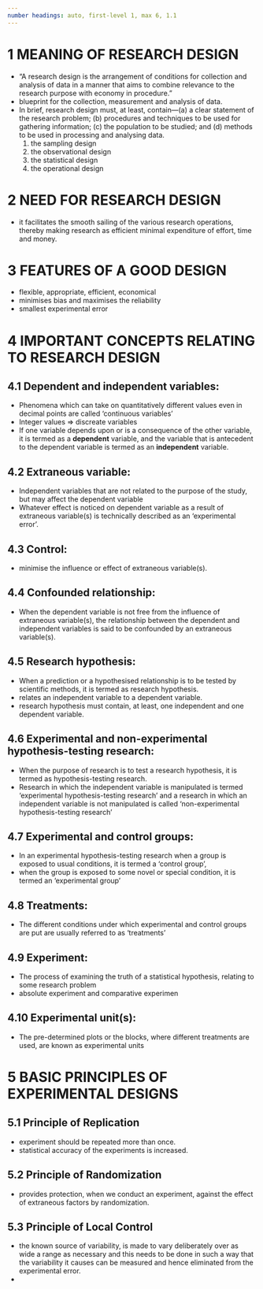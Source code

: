 ```yaml
---
number headings: auto, first-level 1, max 6, 1.1
---
```


# 1 MEANING OF RESEARCH DESIGN
- “A research design is the arrangement of conditions for collection and analysis of data in a manner that aims to combine relevance to the research purpose with economy in procedure.” 
- blueprint for the collection, measurement and analysis of data.
- In brief, research design must, at least, contain—(a) a clear statement of the research problem; (b) procedures and techniques to be used for gathering information; (c) the population to be studied; and (d) methods to be used in processing and analysing data.
	1. the sampling design
	2. the observational design
	3. the statistical design
	4. the operational design
# 2 NEED FOR RESEARCH DESIGN
- it facilitates the smooth sailing of the various research operations, thereby making research as efficient minimal expenditure of effort, time and money.
# 3 FEATURES OF A GOOD DESIGN
- flexible, appropriate, efficient, economical
- minimises bias and maximises the reliability
- smallest experimental error
# 4 IMPORTANT CONCEPTS RELATING TO RESEARCH DESIGN
## 4.1 Dependent and independent variables: 
- Phenomena which can take on quantitatively different values even in decimal points are called ‘continuous variables’
- Integer values => discreate variables
- If one variable depends upon or is a consequence of the other variable, it is termed as a **dependent** variable, and the variable that is antecedent to the dependent variable is termed as an **independent** variable.
## 4.2 Extraneous variable:
- Independent variables that are not related to the purpose of the study, but may affect the dependent variable
- Whatever effect is noticed on dependent variable as a result of extraneous variable(s) is technically described as an ‘experimental error’.
## 4.3 Control:
- minimise the influence or effect of extraneous variable(s).
## 4.4 Confounded relationship:
- When the dependent variable is not free from the influence of extraneous variable(s), the relationship between the dependent and independent variables is said to be confounded by an extraneous variable(s).
## 4.5 Research hypothesis:
- When a prediction or a hypothesised relationship is to be tested by scientific methods, it is termed as research hypothesis.
- relates an independent variable to a dependent variable.
- research hypothesis must contain, at least, one independent and one dependent variable.
## 4.6 Experimental and non-experimental hypothesis-testing research:
- When the purpose of research is to test a research hypothesis, it is termed as hypothesis-testing research.
- Research in which the independent variable is manipulated is termed ‘experimental hypothesis-testing research’ and a research in which an independent variable is not manipulated is called ‘non-experimental hypothesis-testing research’
## 4.7 Experimental and control groups:
- In an experimental hypothesis-testing research when a group is exposed to usual conditions, it is termed a ‘control group’, 
- when the group is exposed to some novel or special condition, it is termed an ‘experimental group’
## 4.8 Treatments:
- The different conditions under which experimental and control groups are put are usually referred to as ‘treatments’
## 4.9 Experiment:
- The process of examining the truth of a statistical hypothesis, relating to some research problem
- absolute experiment and comparative experimen
## 4.10 Experimental unit(s):
- The pre-determined plots or the blocks, where different treatments are used, are known as experimental units
# 5 BASIC PRINCIPLES OF EXPERIMENTAL DESIGNS
## 5.1 Principle of Replication
- experiment should be repeated more than once.
- statistical accuracy of the experiments is increased.
## 5.2 Principle of Randomization
- provides protection, when we conduct an experiment, against the effect of extraneous factors by randomization.
## 5.3 Principle of Local Control
- the known source of variability, is made to vary deliberately over as wide a range as necessary and this needs to be done in such a way that the variability it causes can be measured and hence eliminated from the experimental error.
- 